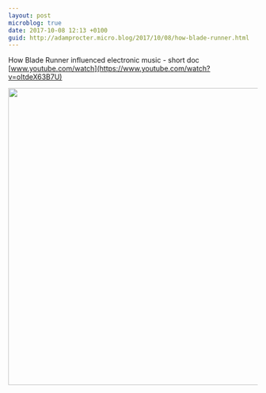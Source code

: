 ```yaml
---
layout: post
microblog: true
date: 2017-10-08 12:13 +0100
guid: http://adamprocter.micro.blog/2017/10/08/how-blade-runner.html
---
```

How Blade Runner influenced electronic music - short doc [www.youtube.com/watch](https://www.youtube.com/watch?v=oItdeX63B7U)

<img src="http://discursive.adamprocter.co.uk/uploads/2017/941ed7ba56.jpg" width="600" height="600" />
